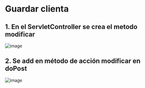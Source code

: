 # Guardar clienta

## 1. En el ServletController se crea el metodo modificar

![image](https://user-images.githubusercontent.com/31961588/188343225-c1f35efe-0875-4d95-b0b1-82cde3561e69.png)

## 2. Se add en método de acción modificar en doPost


![image](https://user-images.githubusercontent.com/31961588/188343382-c12f2d81-8bc8-401d-9562-e160c58b579a.png)

